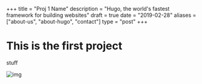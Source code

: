 +++
title = "Proj 1 Name"
description = "Hugo, the world's fastest framework for building websites"
draft = true
date = "2019-02-28"
aliases = ["about-us", "about-hugo", "contact"]
type = "post"
+++

# This is the first project

stuff

![img](https://encrypted-tbn0.gstatic.com/images?q=tbn:ANd9GcSRCvLfAnDB0C4VCh6pczcZuvFR1GWp7_TCAA&s)